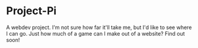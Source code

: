 # Project-Pi
A webdev project. I'm not sure how far it'll take me, but I'd like to see where I can go. Just how much of a game can I make out of a website? Find out soon!